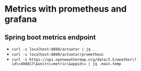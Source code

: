 # Metrics with prometheus and grafana

## Spring boot metrics endpoint
- `curl -s localhost:8080/actuator | jq .`
- `curl -s localhost:8080/actuator/prometheus`
- `curl -s https://api.openweathermap.org/data/2.5/weather\?id\=498817\&units\=metric\&appid\= | jq .main.temp`
